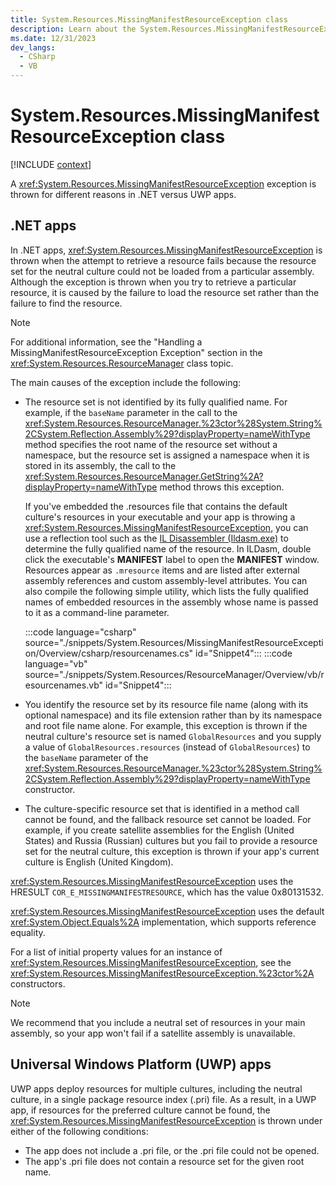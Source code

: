 ```yaml
---
title: System.Resources.MissingManifestResourceException class
description: Learn about the System.Resources.MissingManifestResourceException class.
ms.date: 12/31/2023
dev_langs:
  - CSharp
  - VB
---
```

# System.Resources.MissingManifestResourceException class

[!INCLUDE [context](includes/context.md)]

A <xref:System.Resources.MissingManifestResourceException> exception is thrown for different reasons in .NET versus UWP apps.

## .NET apps

In .NET apps, <xref:System.Resources.MissingManifestResourceException> is thrown when the attempt to retrieve a resource fails because the resource set for the neutral culture could not be loaded from a particular assembly. Although the exception is thrown when you try to retrieve a particular resource, it is caused by the failure to load the resource set rather than the failure to find the resource.

> [!NOTE]
> For additional information, see the "Handling a MissingManifestResourceException Exception" section in the <xref:System.Resources.ResourceManager> class topic.

The main causes of the exception include the following:

- The resource set is not identified by its fully qualified name. For example, if the `baseName` parameter in the call to the <xref:System.Resources.ResourceManager.%23ctor%28System.String%2CSystem.Reflection.Assembly%29?displayProperty=nameWithType> method specifies the root name of the resource set without a namespace, but the resource set is assigned a namespace when it is stored in its assembly, the call to the <xref:System.Resources.ResourceManager.GetString%2A?displayProperty=nameWithType> method throws this exception.

  If you've embedded the .resources file that contains the default culture's resources in your executable and your app is throwing a <xref:System.Resources.MissingManifestResourceException>, you can use a reflection tool such as the [IL Disassembler (Ildasm.exe)](../../framework/tools/ildasm-exe-il-disassembler.md) to determine the fully qualified name of the resource. In ILDasm, double click the executable's **MANIFEST** label to open the **MANIFEST** window. Resources appear as `.mresource` items and are listed after external assembly references and custom assembly-level attributes. You can also compile the following simple utility, which lists the fully qualified names of embedded resources in the assembly whose name is passed to it as a command-line parameter.

  :::code language="csharp" source="./snippets/System.Resources/MissingManifestResourceException/Overview/csharp/resourcenames.cs" id="Snippet4":::
  :::code language="vb" source="./snippets/System.Resources/ResourceManager/Overview/vb/resourcenames.vb" id="Snippet4":::

- You identify the resource set by its resource file name (along with its optional namespace) and its file extension rather than by its namespace and root file name alone. For example, this exception is thrown if the neutral culture's resource set is named `GlobalResources` and you supply a value of `GlobalResources.resources` (instead of `GlobalResources`) to the `baseName` parameter of the <xref:System.Resources.ResourceManager.%23ctor%28System.String%2CSystem.Reflection.Assembly%29?displayProperty=nameWithType> constructor.

- The culture-specific resource set that is identified in a method call cannot be found, and the fallback resource set cannot be loaded. For example, if you create satellite assemblies for the English (United States) and Russia (Russian) cultures but you fail to provide a resource set for the neutral culture, this exception is thrown if your app's current culture is English (United Kingdom).

<xref:System.Resources.MissingManifestResourceException> uses the HRESULT `COR_E_MISSINGMANIFESTRESOURCE`, which has the value 0x80131532.

<xref:System.Resources.MissingManifestResourceException> uses the default <xref:System.Object.Equals%2A> implementation, which supports reference equality.

For a list of initial property values for an instance of <xref:System.Resources.MissingManifestResourceException>, see the <xref:System.Resources.MissingManifestResourceException.%23ctor%2A> constructors.

> [!NOTE]
> We recommend that you include a neutral set of resources in your main assembly, so your app won't fail if a satellite assembly is unavailable.

## Universal Windows Platform (UWP) apps

UWP apps deploy resources for multiple cultures, including the neutral culture, in a single package resource index (.pri) file. As a result, in a UWP app, if resources for the preferred culture cannot be found, the <xref:System.Resources.MissingManifestResourceException> is thrown under either of the following conditions:

- The app does not include a .pri file, or the .pri file could not be opened.
- The app's .pri file does not contain a resource set for the given root name.
